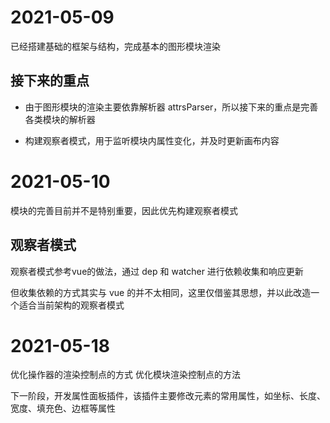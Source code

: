 # 2021-05-09
已经搭建基础的框架与结构，完成基本的图形模块渲染

## 接下来的重点
- 由于图形模块的渲染主要依靠解析器 attrsParser，所以接下来的重点是完善各类模块的解析器

- 构建观察者模式，用于监听模块内属性变化，并及时更新画布内容

# 2021-05-10
模块的完善目前并不是特别重要，因此优先构建观察者模式

## 观察者模式
观察者模式参考vue的做法，通过 dep 和 watcher 进行依赖收集和响应更新

但收集依赖的方式其实与 vue 的并不太相同，这里仅借鉴其思想，并以此改造一个适合当前架构的观察者模式

# 2021-05-18
优化操作器的渲染控制点的方式
优化模块渲染控制点的方法

下一阶段，开发属性面板插件，该插件主要修改元素的常用属性，如坐标、长度、宽度、填充色、边框等属性
